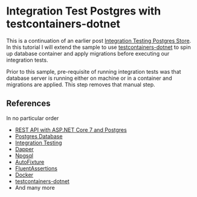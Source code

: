 # Integration Test Postgres with testcontainers-dotnet
This is a continuation of an earlier post [Integration Testing Postgres Store](https://kashifsoofi.github.io/aspnetcore/testing/integrationtest/postgres/postgres-store-integration-test/). In this tutorial I will extend the sample to use [testcontainers-dotnet](https://github.com/testcontainers/testcontainers-dotnet) to spin up database container and apply migrations before executing our integration tests.

Prior to this sample, pre-requisite of running integration tests was that database server is running either on machine or in a container and migrations are applied. This step removes that manual step.



## References
In no particular order  
* [REST API with ASP.NET Core 7 and Postgres](https://kashifsoofi.github.io/aspnetcore/rest/postgres/restapi-with-asp.net-core-7-and-postgres/)
* [Postgres Database](https://www.postgresql.org/)
* [Integration Testing](https://en.wikipedia.org/wiki/Integration_testing)
* [Dapper](https://github.com/DapperLib/Dapper)
* [Npgsql](https://www.npgsql.org/doc/index.html)
* [AutoFixture](https://github.com/AutoFixture/AutoFixture)
* [FluentAssertions](https://fluentassertions.com/)
* [Docker](https://www.docker.com/)
* [testcontainers-dotnet](https://github.com/testcontainers/testcontainers-dotnet)
* And many more